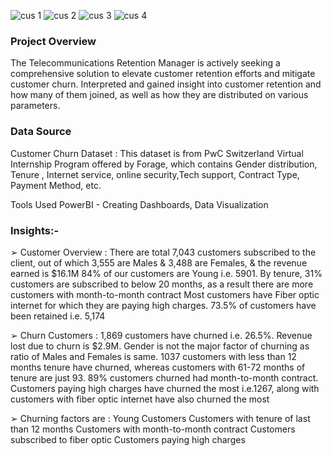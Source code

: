 ![cus 1](https://github.com/kajal1029/Customer_Churn_Analysis/assets/124054206/871e3f0b-ab44-4c7c-8070-e5a41649e8ab)
![cus 2](https://github.com/kajal1029/Customer_Churn_Analysis/assets/124054206/97bbe27c-7d4f-4d19-a066-9fdf94fa7339)
![cus 3](https://github.com/kajal1029/Customer_Churn_Analysis/assets/124054206/f89def4f-f620-4986-b825-aec41e323808)
![cus 4](https://github.com/kajal1029/Customer_Churn_Analysis/assets/124054206/b2ef1a00-0ec0-4ca5-8261-51f01dc19b01)


### Project Overview


The Telecommunications Retention Manager is actively seeking a comprehensive solution to elevate customer retention efforts and mitigate customer churn.
Interpreted and gained insight into customer retention and how many of them joined, as well as how they are distributed on various parameters.

### Data Source
Customer Churn Dataset : This dataset is from PwC Switzerland Virtual Internship Program offered by Forage, which contains Gender distribution, Tenure , Internet service, online security,Tech support, Contract Type, Payment Method, etc.

Tools Used
PowerBI - Creating Dashboards, Data Visualization


### Insights:- 

➢ Customer Overview :
There are total 7,043 customers subscribed to the client, out of which 3,555 are Males & 3,488 are Females, & the revenue earned is $16.1M
84% of our customers are Young i.e. 5901.
By tenure, 31% customers are subscribed to below 20  months, as a result there are more customers with month-to-month contract
Most customers have Fiber optic internet for which they are paying high charges.
73.5% of customers have been retained i.e. 5,174

➢ Churn Customers :
1,869 customers have churned i.e. 26.5%.
Revenue lost due to churn is $2.9M.
Gender is not the major factor of churning as ratio of Males and Females is same.
1037 customers with less than 12 months tenure have churned, whereas customers with 61-72 months of tenure are just 93.
89% customers churned had month-to-month contract.
Customers paying high charges have churned the most i.e.1267, along with customers with fiber optic internet have also churned the most

➢ Churning factors are :
Young Customers
Customers with tenure of last than 12 months
Customers with month-to-month contract
Customers subscribed to fiber optic
Customers paying high charges


